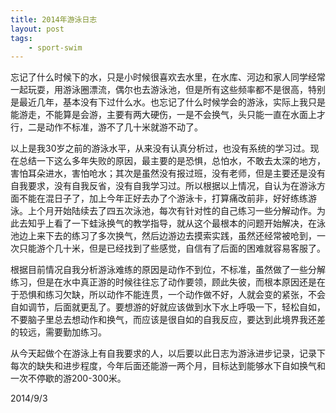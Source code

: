 ```yaml
--- 
title: 2014年游泳日志
layout: post
tags: 
    - sport-swim
---
```

忘记了什么时候下的水，只是小时候很喜欢去水里，在水库、河边和家人同学经常一起玩耍，用游泳圈漂流，偶尔也去游泳池，但是所有这些频率都不是很高，特别是最近几年，基本没有下过什么水。也忘记了什么时候学会的游泳，实际上我只是能游走，不能算是会游，主要有两大硬伤，一是不会换气，头只能一直在水面上才行，二是动作不标准，游不了几十米就游不动了。

以上是我30岁之前的游泳水平，从来没有认真分析过，也没有系统的学习过。现在总结一下这么多年失败的原因，最主要的是恐惧，总怕水，不敢去太深的地方，害怕耳朵进水，害怕呛水；其次是虽然没有报过班，没有老师，但是主要还是没有自我要求，没有自我反省，没有自我学习过。所以根据以上情况，自认为在游泳方面不能在混日子了，加上今年正好去办了个游泳卡，打算痛改前非，好好练练游泳。上个月开始陆续去了四五次泳池，每次有针对性的自己练习一些分解动作。为此去知乎上看了一下蛙泳换气的教学指导，就从这个最根本的问题开始解决，在泳池边上来下去的练习了多次换气，然后边游边去摸索实践，虽然还经常被呛到，一次只能游个几十米，但是已经找到了些感觉，自信有了后面的困难就容易客服了。

根据目前情况自我分析游泳难练的原因是动作不到位，不标准，虽然做了一些分解练习，但是在水中真正游的时候往往忘了动作要领，顾此失彼，而根本原因还是在于恐惧和练习欠缺，所以动作不能连贯，一个动作做不好，人就会变的紧张，不会自如调节，后面就更乱了。要想游的好就应该做到水下水上呼吸一下，轻松自如，不要脑子里总去想动作和换气，而应该是很自如的自我反应，要达到此境界我还差的较远，需要勤加练习。

从今天起做个在游泳上有自我要求的人，以后要以此日志为游泳进步记录，记录下每次的缺失和进步程度，今年后面还能游一两个月，目标达到能够水下自如换气和一次不停歇的游200-300米。

2014/9/3 
